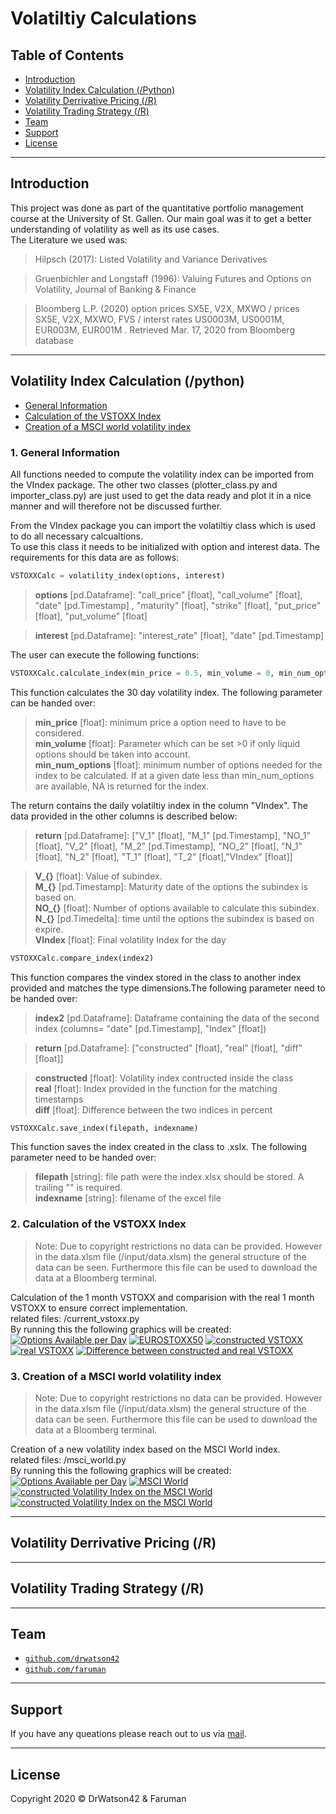 # Volatiltiy Calculations

## Table of Contents

- [Introduction](#Introduction)
- [Volatility Index Calculation (/Python)](#volatilityindex)
- [Volatility Derrivative Pricing (/R)](#volatilityderrivatives)
- [Volatility Trading Strategy (/R)](#volatilitytrading)
- [Team](#team)
- [Support](#support)
- [License](#license)


---

## Introduction
This project was done as part of the quantitative portfolio management course at the University of St. Gallen. Our main goal was it to get a better understanding of volatility as well as its use cases.<br>
The Literature we used was:<br>
>Hilpsch (2017): Listed Volatility and Variance Derivatives

>Gruenbichler and Longstaff (1996): Valuing Futures and Options on Volatility, Journal of Banking & Finance

>Bloomberg L.P. (2020) option prices SX5E, V2X, MXWO / prices SX5E, V2X, MXWO, FVS / interst rates US0003M, US0001M, EUR003M, EUR001M . Retrieved Mar. 17, 2020 from Bloomberg database

---

## <a name="volatilityindex"></a> Volatility Index Calculation (/python)

- [General Information](#pythongeneral)
- [Calculation of the VSTOXX Index](#pythonvstoxx)
- [Creation of a MSCI world volatility index](#pythonmsci)

### <a name="pythongeneral"></a> 1. General Information
All functions needed to compute the volatility index can be imported from the VIndex package. The other two classes (plotter_class.py and importer_class.py) are just used to get the data ready and plot it in a nice manner and will therefore not be discussed further.<br>

From the VIndex package you can import the volatiltiy class which is used to do all necessary calcualtions. <br>
To use this class it needs to be initialized with option and interest data. The requirements for this data are as follows:<br>

```python
VSTOXXCalc = volatility_index(options, interest)
```
><b>options</b> [pd.Dataframe]: "call_price" [float], "call_volume" [float], "date" [pd.Timestamp] , "maturity" [float], "strike" [float], "put_price" [float], "put_volume" [float]<br>

><b>interest</b> [pd.Dataframe]: "interest_rate" [float], "date" [pd.Timestamp]<br>

The user can execute the following functions:

```python
VSTOXXCalc.calculate_index(min_price = 0.5, min_volume = 0, min_num_options = 6, return_data = False)
```
This function calculates the 30 day volatility index. The following parameter can be handed over:<br>
><b>min_price</b> [float]: minimum price a option need to have to be considered.<br>
><b>min_volume</b> [float]: Parameter which can be set >0 if only liquid options should be taken into account.<br>
><b>min_num_options</b> [float]: minimum number of options needed for the index to be calculated. If at a given date less than min_num_options are available, NA is returned for the index.<br>

The return contains the daily volatiltiy index in the column "VIndex". The data provided in the other columns is described below:<br>
><b>return</b> [pd.Dataframe]: ["V_1" [float], "M_1" [pd.Timestamp], "NO_1" [float], "V_2" [float], "M_2" [pd.Timestamp], "NO_2" [float], "N_1" [float], "N_2" [float], "T_1" [float], "T_2" [float],"VIndex" [float]]<br>

><b>V_{}</b> [float]: Value of subindex.<br>
><b>M_{}</b> [pd.Timestamp]: Maturity date of the options the subindex is based on.<br>
><b>NO_{}</b> [float]: Number of options available to calculate this subindex.<br>
><b>N_{}</b> [pd.Timedelta]: time until the options the subindex is based on expire.<br>
><b>VIndex</b> [float]: Final volatility Index for the day<br>

```python
VSTOXXCalc.compare_index(index2)
```
This function compares the vindex stored in the class to another index provided and matches the type dimensions.The following parameter need to be handed over:<br>
><b>index2</b> [pd.Dataframe]: Dataframe containing the data of the second index (columns= "date" [pd.Timestamp], "Index" [float])<br>

><b>return</b> [pd.Dataframe]: ["constructed" [float], "real" [float], "diff" [float]]

><b>constructed</b> [float]:  Volatility index contructed inside the class<br>
><b>real</b> [float]: Index provided in the function for the matching timestamps<br>
><b>diff</b> [float]: Difference between the two indices in percent<br>

```python
VSTOXXCalc.save_index(filepath, indexname)
```
This function saves the index created in the class to .xslx. The following parameter need to be handed over:<br>
><b>filepath</b> [string]: file path were the index.xlsx should be stored. A trailing "\" is required.<br>
><b>indexname</b> [string]: filename of the excel file<br>

### <a name="pythonvstoxx"></a> 2. Calculation of the VSTOXX Index
> Note: Due to copyright restrictions no data can be provided. However in the data.xlsm file (/input/data.xlsm) the general structure of the data can be seen. Furthermore this file can be used to download the data at a Bloomberg terminal.

Calculation of the 1 month VSTOXX and comparision with the real 1 month VSTOXX to ensure correct implementation.<br>
related files: /current_vstoxx.py<br>
By running this the following graphics will be created:
[![Options Available per Day](/python/output/VSTOXX_avail_options.png)]()
[![EUROSTOXX50](/python/output/EUROSTOXX50_lastmonths.png)]()
[![constructed VSTOXX](/python/output/const_VSTOXX.png)]()
[![real VSTOXX](/python/output/real_VSTOXX.png)]()
[![Difference between constructed and real VSTOXX](/python/output/VSTOXX_difference_real_const.png)]()

### <a name="pythonmsci"></a> 3. Creation of a MSCI world volatility index
> Note: Due to copyright restrictions no data can be provided. However in the data.xlsm file (/input/data.xlsm) the general structure of the data can be seen. Furthermore this file can be used to download the data at a Bloomberg terminal.

Creation of a new volatility index based on the MSCI World index.<br>
related files: /msci_world.py<br>
By running this the following graphics will be created:
[![Options Available per Day](/python/output/VMSCI_avail_options.png)]()
[![MSCI World](/python/output/MSCIWorld_lastmonths.png)]()
[![constructed Volatility Index on the MSCI World](/python/output/const_VMSCI5.png)]()
[![constructed Volatility Index on the MSCI World](/python/output/const_VMSCI2.png)]()

---

## <a name="volatilityderrivatives"></a> Volatility Derrivative Pricing (/R)



---

## <a name="volatilitytrading"></a> Volatility Trading Strategy (/R)



---

## Team
- <a href="http://github.com/drwatson42" target="_blank">`github.com/drwatson42`</a>
- <a href="http://github.com/faruman" target="_blank">`github.com/faruman`</a>

---

## Support

If you have any queations please reach out to us via <a href="mailto:faruman.der.weise@googlemail.com">mail</a>.

---

## License
Copyright 2020 © DrWatson42 & Faruman</a>
